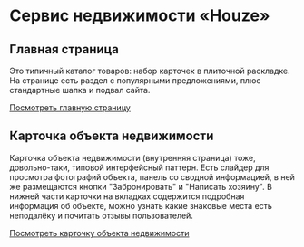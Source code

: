 # Сервис недвижимости «Houze»

## Главная страница

Это типичный каталог товаров: набор карточек в плиточной раскладке. На странице есть раздел с популярными предложениями, плюс стандартные шапка и подвал сайта.

[Посмотреть главную страницу](https://abramov-yury.github.io/houze/)

## Карточка объекта недвижимости

Карточка объекта недвижимости (внутренняя страница) тоже, довольно-таки, типовой интерфейсный паттерн. Есть слайдер для просмотра фотографий объекта, панель со сводной информацией, в ней же размещаются кнопки "Забронировать" и "Написать хозяину". В нижней части карточки на вкладках содержится подробная информация об объекте, можно узнать какие знаковые места есть неподалёку и почитать отзывы пользователей.

[Посмотреть карточку объекта недвижимости](https://abramov-yury.github.io/houze/card)
